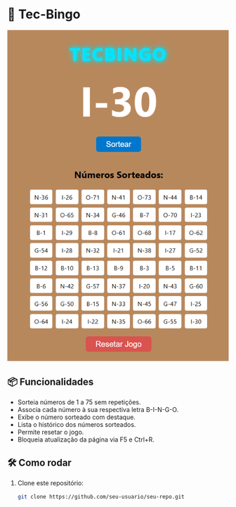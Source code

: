 # 🎱 Tec-Bingo
![Sorteador de números de bingo](./imagem.png)

## 📦 Funcionalidades
- Sorteia números de 1 a 75 sem repetições.
- Associa cada número à sua respectiva letra B-I-N-G-O.
- Exibe o número sorteado com destaque.
- Lista o histórico dos números sorteados.
- Permite resetar o jogo.
- Bloqueia atualização da página via F5 e Ctrl+R.

## 🛠️ Como rodar
1. Clone este repositório:
   ```bash
   git clone https://github.com/seu-usuario/seu-repo.git
